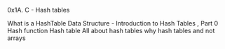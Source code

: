 0x1A. C - Hash tables

What is a HashTable Data Structure - Introduction to Hash Tables , Part 0
Hash function
Hash table
All about hash tables
why hash tables and not arrays

